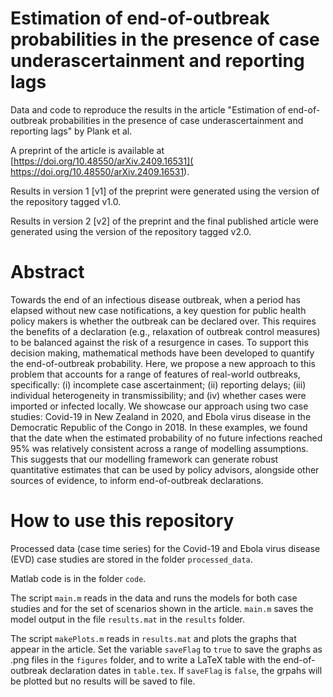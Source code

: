 # Estimation of end-of-outbreak probabilities in the presence of case underascertainment and reporting lags

Data and code to reproduce the results in the article "Estimation of end-of-outbreak probabilities in the presence of case underascertainment and reporting lags" by Plank et al. 

A preprint of the article is available at 
[https://doi.org/10.48550/arXiv.2409.16531](
https://doi.org/10.48550/arXiv.2409.16531). 

Results in version 1 [v1] of the preprint were generated using the version of the repository tagged v1.0. 

Results in version 2 [v2] of the preprint and the final published article were generated using the version of the repository tagged v2.0.

# Abstract

Towards the end of an infectious disease outbreak, when a period has elapsed without new case notifications, a key question for public health policy makers is whether the outbreak can be declared over. This requires the benefits of a declaration (e.g., relaxation of outbreak control measures) to be balanced against the risk of a resurgence in cases. To support this decision making, mathematical methods have been developed to quantify the end-of-outbreak probability. Here, we propose a new approach to this problem that accounts for a range of features of real-world outbreaks, specifically: (i) incomplete case ascertainment; (ii) reporting delays; (iii) individual heterogeneity in transmissibility; and (iv) whether cases were imported or infected locally. We showcase our approach using two case studies: Covid-19 in New Zealand in 2020, and Ebola virus disease in the Democratic Republic of the Congo in 2018. In these examples, we found that the date when the estimated probability of no future infections reached 95% was relatively consistent across a range of modelling assumptions. This suggests that our modelling framework can generate robust quantitative estimates that can be used by policy advisors, alongside other sources of evidence, to inform end-of-outbreak declarations.

# How to use this repository

Processed data (case time series) for the Covid-19 and Ebola virus disease (EVD) case studies are stored in the folder `processed_data`. 

Matlab code is in the folder `code`. 

The script `main.m` reads in the data and runs the models for both case studies and for the set of scenarios shown in the article. `main.m` saves the model output in the file `results.mat` in the `results` folder. 

The script `makePlots.m` reads in `results.mat` and plots the graphs that appear in the article. Set the variable `saveFlag` to `true` to save the graphs as .png files in the `figures` folder, and to write a LaTeX table with the end-of-outbreak declaration dates in `table.tex`. If `saveFlag` is `false`, the grpahs will be plotted but no results will be saved to file. 




